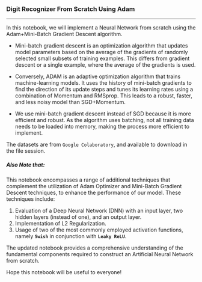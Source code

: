 ### Digit Recognizer From Scratch Using Adam
-----------------------------------------------------------------------------------------------------

In this notebook, we will implement a Neural Network from scratch using the Adam+Mini-Batch Gradient Descent algorithm. 

- Mini-batch gradient descent is an optimization algorithm that updates model parameters based on the average of the gradients of randomly selected small subsets of training examples. This differs from gradient descent or a single example, where the average of the gradients is used. 

- Conversely, ADAM is an adaptive optimization algorithm that trains machine-learning models. It uses the history of mini-batch gradients to find the direction of its update steps and tunes its learning rates using a combination of Momentum and RMSprop. This leads to a robust, faster, and less noisy model than SGD+Momentum. 

- We use mini-batch gradient descent instead of SGD because it is more efficient and robust. As the algorithm uses batching, not all training data needs to be loaded into memory, making the process more efficient to implement. 

The datasets are from `Google Colaboratory`, and available to download in the file session.

##### Also Note that:

This notebook encompasses a range of additional techniques that complement the utilization of Adam Optimizer and Mini-Batch Gradient Descent techniques, to enhance the performance of our model. These techniques include: 

1. Evaluation of a Deep Neural Network (DNN) with an input layer, two hidden layers (instead of one), and an output layer. 
2. Implementation of L2 Regularization. 
3. Usage of two of the most commonly employed activation functions, namely **`Swish`** in conjunction with **`Leaky ReLU`**. 

The updated notebook provides a comprehensive understanding of the fundamental components required to construct an Artificial Neural Network from scratch.

Hope this notebook will be useful to everyone!
